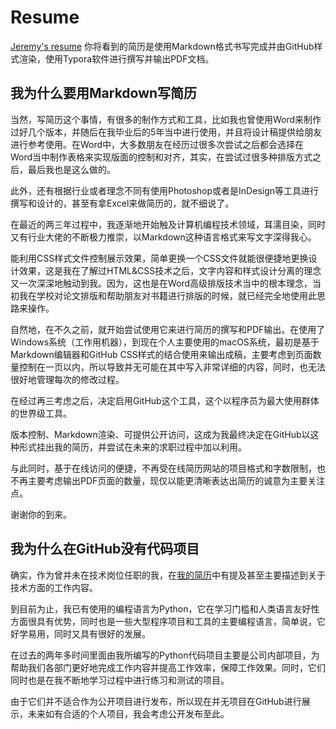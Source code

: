 # Resume
[Jeremy's resume][] 你将看到的简历是使用Markdown格式书写完成并由GitHub样式渲染，使用Typora软件进行撰写并输出PDF文档。

## 我为什么要用Markdown写简历

当然，写简历这个事情，有很多的制作方式和工具，比如我也曾使用Word来制作过好几个版本，并随后在我毕业后的5年当中进行使用，并且将设计稿提供给朋友进行参考使用。在Word中，大多数朋友在经历过很多次尝试之后都会选择在Word当中制作表格来实现版面的控制和对齐，其实，在尝试过很多种排版方式之后，最后我也是这么做的。

此外，还有根据行业或者理念不同有使用Photoshop或者是InDesign等工具进行撰写和设计的，甚至有拿Excel来做简历的，就不细说了。

在最近的两三年过程中，我逐渐地开始触及计算机编程技术领域，耳濡目染，同时又有行业大佬的不断极力推崇，以Markdown这种语言格式来写文字深得我心。

能利用CSS样式文件控制展示效果，简单更换一个CSS文件就能很便捷地更换设计效果，这是我在了解过HTML&CSS技术之后，文字内容和样式设计分离的理念又一次深深地触动到我。因为，这也是在Word高级排版技术当中的根本理念，当初我在学校对论文排版和帮助朋友对书籍进行排版的时候，就已经完全地使用此思路来操作。

自然地，在不久之前，就开始尝试使用它来进行简历的撰写和PDF输出。在使用了Windows系统（工作用机器），到现在个人主要使用的macOS系统，最初是基于Markdown编辑器和GitHub CSS样式的结合使用来输出成稿，主要考虑到页面数量控制在一页以内，所以导致并无可能在其中写入非常详细的内容，同时，也无法很好地管理每次的修改过程。

在经过再三考虑之后，决定启用GitHub这个工具，这个以程序员为最大使用群体的世界级工具。

版本控制、Markdown渲染、可提供公开访问，这成为我最终决定在GitHub以这种形式挂出我的简历，并尝试在未来的求职过程中加以利用。

与此同时，基于在线访问的便捷，不再受在线简历网站的项目格式和字数限制，也不再主要考虑输出PDF页面的数量，现仅以能更清晰表达出简历的诚意为主要关注点。

谢谢你的到来。

## 我为什么在GitHub没有代码项目

确实，作为曾并未在技术岗位任职的我，在[我的简历][]中有提及甚至主要描述到关于技术方面的工作内容。

到目前为止，我已有使用的编程语言为Python，它在学习门槛和人类语言友好性方面很具有优势，同时也是一些大型程序项目和工具的主要编程语言，简单说，它好学易用，同时又具有很好的发展。

在过去的两年多时间里面由我所编写的Python代码项目主要是公司内部项目，为帮助我们各部门更好地完成工作内容并提高工作效率，保障工作效果。同时，它们同时也是在我不断地学习过程中进行练习和测试的项目。

由于它们并不适合作为公开项目进行发布，所以现在并无项目在GitHub进行展示，未来如有合适的个人项目，我会考虑公开发布至此。



[Jeremy's resume]: https://github.com/jeremyyin2012/jfiles/blob/master/Resume%20Jeremy.md
[我的简历]: https://github.com/jeremyyin2012/jfiles/blob/master/Resume%20Jeremy.md
